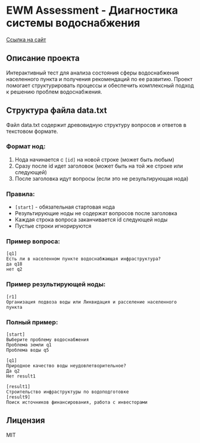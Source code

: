 # EWM Assessment - Диагностика системы водоснабжения

[Ссылка на сайт](https://elorlovaofficialscience.github.io/EWM_assessment/)

## Описание проекта
Интерактивный тест для анализа состояния сферы водоснабжения населенного пункта и получения рекомендаций по ее развитию. Проект помогает структурировать процессы и обеспечить комплексный подход к решению проблем водоснабжения.


## Структура файла data.txt

Файл data.txt содержит древовидную структуру вопросов и ответов в текстовом формате.

### Формат нод:
1. Нода начинается с `[id]` на новой строке (может быть любым)
2. Сразу после id идет заголовок (может быть на той же строке или следующей)
3. После заголовка идут вопросы (если это не результирующая нода)

### Правила:
- `[start]` - обязательная стартовая нода
- Результирующие ноды не содержат вопросов после заголовка
- Каждая строка вопроса заканчивается id следующей ноды
- Пустые строки игнорируются

### Пример вопроса:
```
[q1]
Есть ли в населенном пункте водоснабжающая инфраструктура?
да q18
нет q2
```

### Пример результирующей ноды:
```
[r1]
Организация подвоза воды или Ликвидация и расселение населенного пункта
```

### Полный пример:
```
[start]
Выберите проблему водоснабжения
Проблема земли q1
Проблема воды q5

[q1]
Природное качество воды неудовлетворительное?
Да q2
Нет result1

[result1]
Строительство инфраструктуры по водоподготовке
[result9]
Поиск источников финансирования, работа с инвесторами

```

## Лицензия
MIT
